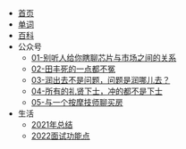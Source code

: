 * [首页](/)
* [单词](live/keyword.md)
* [百科](live/live.md)
* 公众号
  * [01-别听人给你瞎聊芯片与市场之间的关系](live/公众号/01-别听人给你瞎聊芯片与市场之间的关系.md)
  * [02-田丰死的一点都不冤](live/公众号/02-田丰死的一点都不冤.md)
  * [03-润出去不是问题，问题是润哪儿去？](live/公众号/03-润出去不是问题，问题是润哪儿去.md)
  * [04-所有的礼贤下士，冲的都不是下士](live/公众号/04-所有的礼贤下士，冲的都不是下士.md)
  * [05-与一个按摩技师聊买房](live/公众号/05-与一个按摩技师聊买房.md)
* 生活
  * [2021年总结](live/2022-1-4.md)
  <!-- * [2022年规划](live/2022-1-7.md) -->
  * [2022面试功能点](live/面试.md)